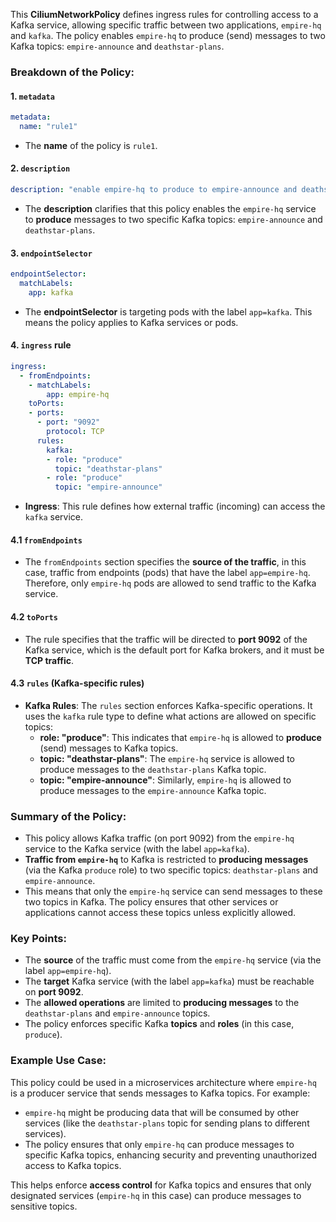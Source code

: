 This **CiliumNetworkPolicy** defines ingress rules for controlling access to a Kafka service, allowing specific traffic between two applications, `empire-hq` and `kafka`. The policy enables `empire-hq` to produce (send) messages to two Kafka topics: `empire-announce` and `deathstar-plans`.

### **Breakdown of the Policy:**

#### **1. `metadata`**
```yaml
metadata:
  name: "rule1"
```
- The **name** of the policy is `rule1`.

#### **2. `description`**
```yaml
description: "enable empire-hq to produce to empire-announce and deathstar-plans"
```
- The **description** clarifies that this policy enables the `empire-hq` service to **produce** messages to two specific Kafka topics: `empire-announce` and `deathstar-plans`.

#### **3. `endpointSelector`**
```yaml
endpointSelector:
  matchLabels:
    app: kafka
```
- The **endpointSelector** is targeting pods with the label `app=kafka`. This means the policy applies to Kafka services or pods.

#### **4. `ingress` rule**
```yaml
ingress:
  - fromEndpoints:
    - matchLabels:
        app: empire-hq
    toPorts:
    - ports:
      - port: "9092"
        protocol: TCP
      rules:
        kafka:
        - role: "produce"
          topic: "deathstar-plans"
        - role: "produce"
          topic: "empire-announce"
```
- **Ingress**: This rule defines how external traffic (incoming) can access the `kafka` service.

#### **4.1 `fromEndpoints`**
- The `fromEndpoints` section specifies the **source of the traffic**, in this case, traffic from endpoints (pods) that have the label `app=empire-hq`. Therefore, only `empire-hq` pods are allowed to send traffic to the Kafka service.

#### **4.2 `toPorts`**
- The rule specifies that the traffic will be directed to **port 9092** of the Kafka service, which is the default port for Kafka brokers, and it must be **TCP traffic**.

#### **4.3 `rules` (Kafka-specific rules)**
- **Kafka Rules**: The `rules` section enforces Kafka-specific operations. It uses the `kafka` rule type to define what actions are allowed on specific topics:
  - **role: "produce"**: This indicates that `empire-hq` is allowed to **produce** (send) messages to Kafka topics.
  - **topic: "deathstar-plans"**: The `empire-hq` service is allowed to produce messages to the `deathstar-plans` Kafka topic.
  - **topic: "empire-announce"**: Similarly, `empire-hq` is allowed to produce messages to the `empire-announce` Kafka topic.

### **Summary of the Policy:**
- This policy allows Kafka traffic (on port 9092) from the `empire-hq` service to the Kafka service (with the label `app=kafka`).
- **Traffic from `empire-hq`** to Kafka is restricted to **producing messages** (via the Kafka `produce` role) to two specific topics: `deathstar-plans` and `empire-announce`.
- This means that only the `empire-hq` service can send messages to these two topics in Kafka. The policy ensures that other services or applications cannot access these topics unless explicitly allowed.

### **Key Points:**
- The **source** of the traffic must come from the `empire-hq` service (via the label `app=empire-hq`).
- The **target** Kafka service (with the label `app=kafka`) must be reachable on **port 9092**.
- The **allowed operations** are limited to **producing messages** to the `deathstar-plans` and `empire-announce` topics.
- The policy enforces specific Kafka **topics** and **roles** (in this case, `produce`).

### **Example Use Case:**
This policy could be used in a microservices architecture where `empire-hq` is a producer service that sends messages to Kafka topics. For example:
- `empire-hq` might be producing data that will be consumed by other services (like the `deathstar-plans` topic for sending plans to different services).
- The policy ensures that only `empire-hq` can produce messages to specific Kafka topics, enhancing security and preventing unauthorized access to Kafka topics.

This helps enforce **access control** for Kafka topics and ensures that only designated services (`empire-hq` in this case) can produce messages to sensitive topics.